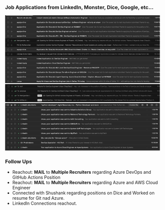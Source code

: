 ### **Job Applications from LinkedIn, Monster, Dice, Google, etc...**
![alt text](image.png)
![alt text](image-1.png)
![alt text](image-2.png)

### **Follow Ups**
- Reachout: **MAIL** to **Multiple Recruiters** regarding Azure DevOps and GitHub Actions Position
- Reachout: **MAIL** to **Multiple Recruiters** regarding Azure and AWS Cloud Engineer
- Connected with Shushank regarding positions on Dice and Worked on resume for Git nad Azure.
- LinkedIn Connections reachout.